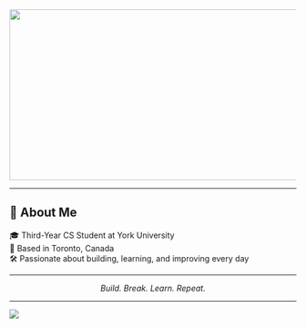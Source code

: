 <div align="center">

<img src="https://images.steamusercontent.com/ugc/1756948115632541771/90BEF0E27DDF64766154E12F1FDD462F89849786/?imw=637&imh=358&ima=fit&impolicy=Letterbox&imcolor=%23000000&letterbox=true" width="509" height="300" />


</div>

---

## 💫 About Me
🎓 Third-Year CS Student at York University  
📍 Based in Toronto, Canada  
🛠️ Passionate about building, learning, and improving every day  

---

<div align="center">

*Build. Break. Learn. Repeat.*  

</div>

---

[![](https://visitcount.itsvg.in/api?id=tarang5757&icon=0&color=0)](https://visitcount.itsvg.in)
